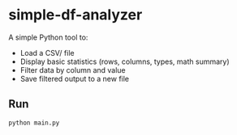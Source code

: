 # simple-df-analyzer

A simple Python tool to:
- Load a CSV/ file
- Display basic statistics (rows, columns, types, math summary)
- Filter data by column and value
- Save filtered output to a new file

## Run
```bash
python main.py

